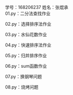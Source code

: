 学号：168206237  姓名：张焜承  
01.py：二分法查找作业  

02.py：选择排序法作业  

03.py：水仙花数作业  

04.py：快速排序法作业  

05.py：归并排序作业  

06.py：sum函数作业 

07.py：换钢琴问题

08.py：烧烤问题
